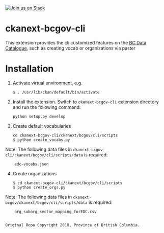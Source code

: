 [![Join us on Slack](https://cldup.com/jWUT4QFLnq.png)](https://devopspathfinder.slack.com/messages/C915T1NEP)

ckanext-bcgov-cli
=============

This extension provides the cli customized features on the [BC Data Catalogue](http://catalogue.data.gov.bc.ca), such as creating vocab or organizations via paster

Installation
============

1.  Activate virtual environment, e.g.

        $ . /usr/lib/ckan/default/bin/activate

2.  Install the extension. Switch to `ckanext-bcgov-cli` extension directory and run the following command:

        python setup.py develop

3.  Create default vocabularies

        cd ckanext-bcgov-cli/ckanext/bcgov/cli/scripts
        $ python create_vocabs.py

   Note: The following data files in `ckanext-bcgov-cli/ckanext/bcgov/cli/scripts/data` is required:

        edc-vocabs.json

4.  Create organizations

        $ cd ckanext-bcgov-cli/ckanext/bcgov/cli/scripts
        $ python create_orgs.py

   Note: The following data files in `ckanext-bcgov/ckanext/bcgov/cli/scripts/data` is required:

        org_suborg_sector_mapping_forEDC.csv


    Original Repo Copyright 2018, Province of British Columbia.
